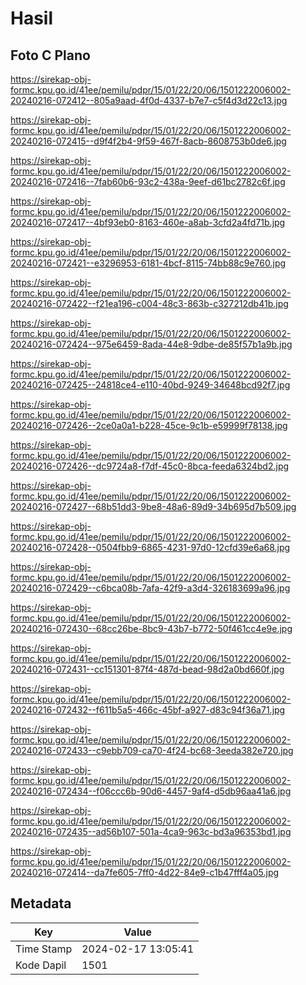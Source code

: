 # Hasil

## Foto C Plano

https://sirekap-obj-formc.kpu.go.id/41ee/pemilu/pdpr/15/01/22/20/06/1501222006002-20240216-072412--805a9aad-4f0d-4337-b7e7-c5f4d3d22c13.jpg

https://sirekap-obj-formc.kpu.go.id/41ee/pemilu/pdpr/15/01/22/20/06/1501222006002-20240216-072415--d9f4f2b4-9f59-467f-8acb-8608753b0de6.jpg

https://sirekap-obj-formc.kpu.go.id/41ee/pemilu/pdpr/15/01/22/20/06/1501222006002-20240216-072416--7fab60b6-93c2-438a-9eef-d61bc2782c6f.jpg

https://sirekap-obj-formc.kpu.go.id/41ee/pemilu/pdpr/15/01/22/20/06/1501222006002-20240216-072417--4bf93eb0-8163-460e-a8ab-3cfd2a4fd71b.jpg

https://sirekap-obj-formc.kpu.go.id/41ee/pemilu/pdpr/15/01/22/20/06/1501222006002-20240216-072421--e3296953-6181-4bcf-8115-74bb88c9e760.jpg

https://sirekap-obj-formc.kpu.go.id/41ee/pemilu/pdpr/15/01/22/20/06/1501222006002-20240216-072422--f21ea196-c004-48c3-863b-c327212db41b.jpg

https://sirekap-obj-formc.kpu.go.id/41ee/pemilu/pdpr/15/01/22/20/06/1501222006002-20240216-072424--975e6459-8ada-44e8-9dbe-de85f57b1a9b.jpg

https://sirekap-obj-formc.kpu.go.id/41ee/pemilu/pdpr/15/01/22/20/06/1501222006002-20240216-072425--24818ce4-e110-40bd-9249-34648bcd92f7.jpg

https://sirekap-obj-formc.kpu.go.id/41ee/pemilu/pdpr/15/01/22/20/06/1501222006002-20240216-072426--2ce0a0a1-b228-45ce-9c1b-e59999f78138.jpg

https://sirekap-obj-formc.kpu.go.id/41ee/pemilu/pdpr/15/01/22/20/06/1501222006002-20240216-072426--dc9724a8-f7df-45c0-8bca-feeda6324bd2.jpg

https://sirekap-obj-formc.kpu.go.id/41ee/pemilu/pdpr/15/01/22/20/06/1501222006002-20240216-072427--68b51dd3-9be8-48a6-89d9-34b695d7b509.jpg

https://sirekap-obj-formc.kpu.go.id/41ee/pemilu/pdpr/15/01/22/20/06/1501222006002-20240216-072428--0504fbb9-6865-4231-97d0-12cfd39e6a68.jpg

https://sirekap-obj-formc.kpu.go.id/41ee/pemilu/pdpr/15/01/22/20/06/1501222006002-20240216-072429--c6bca08b-7afa-42f9-a3d4-326183699a96.jpg

https://sirekap-obj-formc.kpu.go.id/41ee/pemilu/pdpr/15/01/22/20/06/1501222006002-20240216-072430--68cc26be-8bc9-43b7-b772-50f461cc4e9e.jpg

https://sirekap-obj-formc.kpu.go.id/41ee/pemilu/pdpr/15/01/22/20/06/1501222006002-20240216-072431--cc151301-87f4-487d-bead-98d2a0bd660f.jpg

https://sirekap-obj-formc.kpu.go.id/41ee/pemilu/pdpr/15/01/22/20/06/1501222006002-20240216-072432--f611b5a5-466c-45bf-a927-d83c94f36a71.jpg

https://sirekap-obj-formc.kpu.go.id/41ee/pemilu/pdpr/15/01/22/20/06/1501222006002-20240216-072433--c9ebb709-ca70-4f24-bc68-3eeda382e720.jpg

https://sirekap-obj-formc.kpu.go.id/41ee/pemilu/pdpr/15/01/22/20/06/1501222006002-20240216-072434--f06ccc6b-90d6-4457-9af4-d5db96aa41a6.jpg

https://sirekap-obj-formc.kpu.go.id/41ee/pemilu/pdpr/15/01/22/20/06/1501222006002-20240216-072435--ad56b107-501a-4ca9-963c-bd3a96353bd1.jpg

https://sirekap-obj-formc.kpu.go.id/41ee/pemilu/pdpr/15/01/22/20/06/1501222006002-20240216-072414--da7fe605-7ff0-4d22-84e9-c1b47fff4a05.jpg


## Metadata

| Key        | Value               |
| ---------- | ------------------- |
| Time Stamp | 2024-02-17 13:05:41 |
| Kode Dapil | 1501                |



